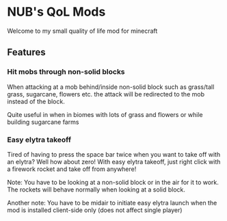 # NUB's QoL Mods

Welcome to my small quality of life mod for minecraft

## Features

### Hit mobs through non-solid blocks

When attacking at a mob behind/inside non-solid block such as grass/tall grass, sugarcane, flowers etc. the attack will be redirected to the mob instead of the block.

Quite useful in when in biomes with lots of grass and flowers or while building sugarcane farms

### Easy elytra takeoff

Tired of having to press the space bar twice when you want to take off with an elytra?
Well how about zero! With easy elytra takeoff, just right click with a firework rocket and take off from anywhere!

Note: You have to be looking at a non-solid block or in the air for it to work. The rockets will behave normally when looking at a solid block.

Another note: You have to be midair to initiate easy elytra launch when the mod is installed client-side only (does not affect single player)